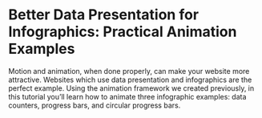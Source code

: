 # Better Data Presentation for Infographics: Practical Animation Examples

Motion and animation, when done properly, can make your website more attractive. Websites which use data presentation and infographics are the perfect example. Using the animation framework we created previously, in this tutorial you’ll learn how to animate three infographic examples: data counters, progress bars, and circular progress bars.
